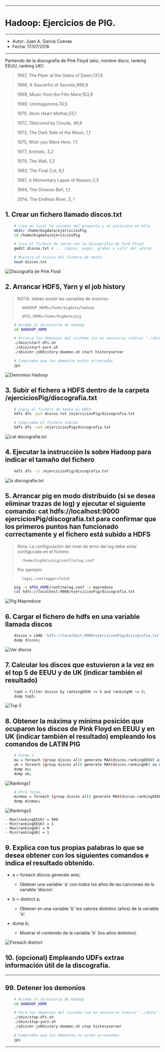 ***
# Hadoop: Ejercicios de PIG.
***
- Autor: Juan A. García Cuevas
- Fecha: 17/07/2016

***

Partiendo de la discografía de Pink Floyd (año, nombre disco, ranking EEUU, ranking UK):

>    1967, The Piper at the Gates of Dawn,131,6

>    1968, A Saucerful of Secrets,999,9

>    1969, Music from the Film More,153,9

>    1969, Ummagumma,74,5

>    1970, Atom Heart Mother,55,1

>    1972, Obscured by Clouds, 46,6

>    1973, The Dark Side of the Moon, 1,1

>    1975, Wish you Were Here, 1,1

>    1977, Animals, 3,2

>    1979, The Wall, 1,3

>    1983, The Final Cut, 6,1

>    1987, A Momentary Lapse of Reason,3,3

>    1994, The Division Bell, 1,1

>    2014, The Endless River, 3, 1

## 1. Crear un fichero llamado discos.txt

```bash
    # Crea en local la carpeta del proyecto y se posiciona en ella
    mkdir /home/bigdata/ejerciciosPig
    cd /home/bigdata/ejerciciosPig

    # Crea el fichero de texto con la discografía de Pink Floyd
    gedit discos.txt # ... copiar, pegar, grabar y salir del editor

    # Muestra el inicio del fichero de texto
    head discos.txt
```

![Discografía de Pink Floid](images/DiscografiaPinkFloid.png)

## 2. Arrancar HDFS, Yarn y el job history

> NOTA: deben existir las variables de entorno:
>
>       $HADOOP_HOME=/home/bigdata/hadoop
>
>       $PIG_HOME=/home/bigdata/pig

```bash
    # Accede al directorio de hadoop
    cd $HADOOP_HOME

    # Arranca los demonios del sistema (no es necesario indicar './sbin/', pero se incluye por claridad)
    ./sbin/start-dfs.sh
    ./sbin/start-yarn.sh
    ./sbin/mr-jobhistory-daemon.sh start historyserver

    # Comprueba que los demonios estén arrancados
    jps
```

![Demonios Hadoop](images/DemoniosHadoop.png)

## 3. Subir el fichero a HDFS dentro de la carpeta /ejerciciosPig/discografia.txt

```bash
    # Copia el fichero de texto al HDFS
    hdfs dfs -put discos.txt /ejerciciosPig/discografia.txt

    # Comprueba el fichero subido
    hdfs dfs -cat /ejerciciosPig/discografia.txt
```

![cat discografia.txt](images/CatDiscografia.png)

## 4. Ejecutar la instrucción ls sobre Hadoop para indicar el tamaño del fichero

```bash
    hdfs dfs -ls /ejerciciosPig/discografia.txt
```

![ls discografia.txt](images/LsDiscografia.png)

## 5. Arrancar pig en modo distribuido (si se desea eliminar trazas de log) y ejecutar el siguiente comando: cat hdfs://localhost:9000 ejerciciosPig/discografia.txt para confirmar que los primeros puntos han funcionado correctamente y el fichero está subido a HDFS

> Nota: La configuración del nivel de error del log debe estar configurada en el fichero:
>
>       /home/bigdata/pig/conf/nolog.conf
>
> Por ejemplo:
>
>       log4j.rootLogger=fatal

```bash
    pig -4 $PIG_HOME/conf/nolog.conf -x mapreduce
    cat hdfs://localhost:9000/ejerciciosPig/discografia.txt
```

![Pig Mapreduce](images/PigMapreduce.png)

## 6. Cargar el fichero de hdfs en una variable llamada discos

```bash
    discos = LOAD 'hdfs://localhost:9000/ejerciciosPig/discografia.txt' using PigStorage (',') AS (annio: int, nombredisco: chararray, rankingEEUU: int, rankingUK: int);
    dump discos;
```

![Var discos](images/VarDiscos.png)

## 7. Calcular los discos que estuvieron a la vez en el top 5 de EEUU y de UK (indicar también el resultado)

```bash
    top5 = filter discos by rankingEEUU <= 5 and rankingUK <= 5;
    dump top5;
```

![Top 5](images/Top5.png)

## 8. Obtener la máxima y mínima posición que ocuparon los discos de Pink Floyd en EEUU y en UK (indicar también el resultado)  empleando los comandos de LATIN PIG

```bash
    # Forma 1
    eu = foreach (group discos all) generate MAX(discos.rankingEEUU) as maxEEUU, MIN(discos.rankingEEUU) as minEEUU;
    uk = foreach (group discos all) generate MAX(discos.rankingUK) as maxUK, MIN(discos.rankingUK) as minUK;
    dump eu;
    dump uk;
```

![Rankings1](images/Rankings1.png)

```bash
    # Otra forma...
    minmax = foreach (group discos all) generate MAX(discos.rankingEEUU) as maxEEUU, MIN(discos.rankingEEUU) as minEEUU, MAX(discos.rankingUK) as maxUK, MIN(discos.rankingUK) as minUK;
    dump minmax;

```

![Rankings2](images/Rankings2.png)

    - Max(rankingEEUU) = 999
    - Min(rankingEEUU) = 1
    - Max(rankingUK) = 9
    - Min(rankingUK) = 1


## 9. Explica con tus propias palabras lo que se desea obtener con los siguientes comandos e indica el resultado obtenido.

- a = foreach discos generate anio;
    - Obtener una variable 'a' con todos los años de las canciones de la variable 'discos'.

- b = distinct a;
    - Obtener en una variable 'b' los valores distintos (años) de la variable 'a'.

- dump b;
    - Mostrar el contenido de la variable 'b' (los años distintos).

![Foreach distinct](images/ForeachDistinct.png)

## 10. (opcional) Empleando UDFs extrae información útil de la discografía.


***

## 99. Detener los demonios
```bash
    # Accede al directorio de hadoop
    cd $HADOOP_HOME

    # Para los demonios del sistema (no es necesario indicar './sbin/', pero se incluye por claridad)
    ./sbin/stop-dfs.sh
    ./sbin/stop-yarn.sh
    ./sbin/mr-jobhistory-daemon.sh stop historyserver

    # Comprueba que los demonios no estén arrancados
    jps
```



***

